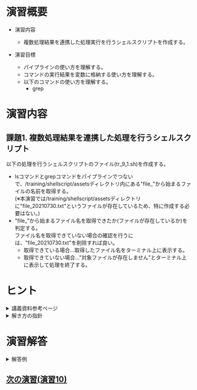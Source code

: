 # 演習概要
- 演習内容
  - 複数処理結果を連携した処理実行を行うシェルスクリプトを作成する。

- 演習目標
  - パイプラインの使い方を理解する。
  - コマンドの実行結果を変数に格納する使い方を理解する。
  - 以下のコマンドの使い方を理解する。
    - grep

# 演習内容

## 課題1. 複数処理結果を連携した処理を行うシェルスクリプト

以下の処理を行うシェルスクリプトのファイル(tr_9_1.sh)を作成する。  
  - lsコマンドとgrepコマンドをパイプラインでつないで、/training/shellscript/assetsディレクトリ内にある"file_"から始まるファイルの名前を取得する。  
    (※本演習では/training/shellscript/assetsディレクトリに"file_20210730.txt"というファイルが存在しているため、特に作成する必要はない。)
  - "file_"から始まるファイル名を取得できたか(ファイルが存在しているか)を判定する。  
    ファイル名を取得できていない場合の確認を行うには、"file_20210730.txt"を削除すれば良い。
     - 取得できている場合…取得したファイル名をターミナル上に表示する。
     - 取得できていない場合…"対象ファイルが存在しません"とターミナル上に表示して処理を終了する。

# ヒント
<details><summary>講義資料参考ページ</summary><div>

- メタキャラクタ
  - p47～49
</div></details>

<details><summary>解き方の指針</summary><div>

-  シェルスクリプトで使用する判定のやり方は演習8と同じ。  
   本課題では、判定対象の文字列としてコマンドの実行結果を利用する。  
</div></details>

# 演習解答  

<details><summary>解答例</summary><div>

## 課題1. 複数処理結果を連携した処理を行うシェルスクリプト  解答例  
シェルスクリプトファイル"tr_9_1.sh"をエディタから作成し、下記の内容を書き込む。  

``` sh
#!/bin/bash

filename=`ls /training/shellscript/assets | grep file_`
if [ -z $filename  ] ; then
  echo "対象ファイルが存在しません"
  exit 1
else
  echo $filename
fi
```
<details><summary>課題1のシェルスクリプトの内容解説</summary><div>

- filename=`ls /training/shellscript/assets | grep file_`
   - ``の中にコマンドを入れることで実行結果を取得できる。ここでは取得した実行結果を変数"filename"に格納している。講義資料p49を参照。
   - `|`を使用することでコマンドの出力結果を次のコマンドの入力につないで処理ができる。ここだと、`ls /training/shellscript/assets`で得られた結果(/training/shellscript/assetsディレクトリ内にあるファイル一覧)を次のコマンドである`grep file_`にわたすことで、/training/shellscript/assetsにあるファイルのうち、"file_"という名前が含まれているものだけを取り出している。講義資料p48を参照。

</div></details>

tr_9_1.shを実行する。  

```
bash tr_9_1.sh
```

下記のように表示されることを確認。  

```
file_20210730.txt
```

ファイルが存在しない場合の処理を確認するために、下記コマンドを実行して対象ファイルを削除する。  

```
rm /training/shellscript/assets/file_20210730.txt
```

tr_9_1.shを実行する。  

```
bash tr_9_1.sh
```

下記のように表示されることを確認。  

```
対象ファイルが存在しません
```

</div></details>

## [次の演習(演習10)](./演習10.md)